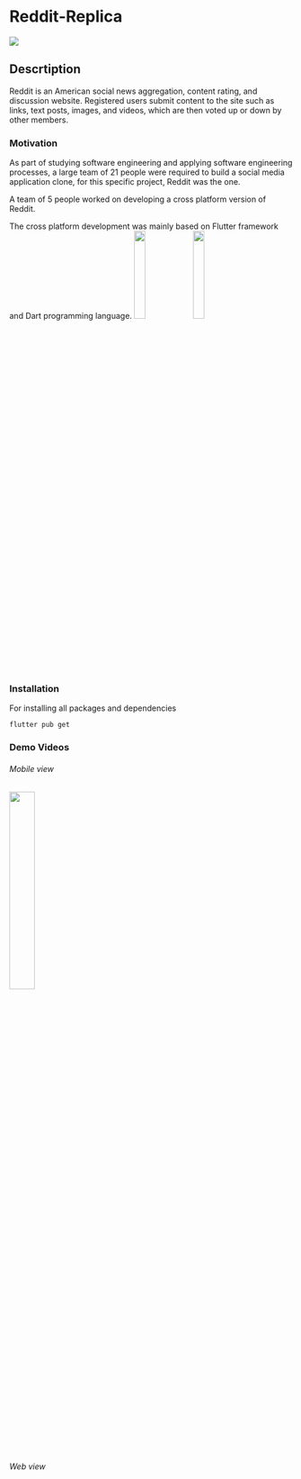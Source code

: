 # Reddit-Replica
![](https://download.logo.wine/logo/Reddit/Reddit-Logo.wine.png)
<br>

## Descrtiption

Reddit is an American social news aggregation, content rating, and discussion website. Registered users submit content to the site such as links, text posts, images, and videos, which are then voted up or down by other members.

### Motivation

As part of studying software engineering and applying software engineering processes, a large team of 21 people were required to build a social media application clone, for this specific project, Reddit was the one.

A team of 5 people worked on developing a cross platform version of Reddit. 

The cross platform development was mainly based on Flutter framework and Dart programming language.
<img src="https://storage.googleapis.com/cms-storage-bucket/c823e53b3a1a7b0d36a9.png" width = 20%>  </t>
<img src="https://upload.wikimedia.org/wikipedia/commons/thumb/f/fe/Dart_programming_language_logo.svg/2560px-Dart_programming_language_logo.svg.png" width=20%>

### Installation

For installing all packages and dependencies

```
flutter pub get
```

### Demo Videos 

###### Mobile view
<img src="[https://upload.wikimedia.org/wikipedia/commons/thumb/f/fe/Dart_programming_language_logo.svg/2560px-Dart_programming_language_logo.svg.png](https://github.com/SarahElzayat/Flutter-Reddit-Clone/blob/master/screenshots/vid1.mp4)" width=30%>


###### Web view
